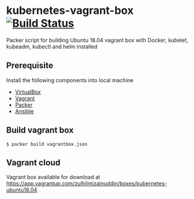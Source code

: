 # kubernetes-vagrant-box [![Build Status](https://travis-ci.org/zulhilmizainuddin/kubernetes-vagrant-box.svg?branch=master)](https://travis-ci.org/zulhilmizainuddin/kubernetes-vagrant-box)
Packer script for building Ubuntu 18.04 vagrant box with Docker, kubelet, kubeadm, kubectl and helm installed

## Prerequisite
Install the following components into local machine
- [VirtualBox](https://www.virtualbox.org/wiki/Downloads)
- [Vagrant](https://www.vagrantup.com/intro/getting-started/install.html)
- [Packer](https://www.packer.io/intro/getting-started/install.html)
- [Ansible](https://docs.ansible.com/ansible/latest/installation_guide/intro_installation.html)

## Build vagrant box
```
$ packer build vagrantbox.json
```

## Vagrant cloud
Vagrant box available for download at https://app.vagrantup.com/zulhilmizainuddin/boxes/kubernetes-ubuntu18.04
